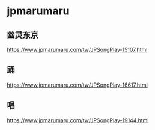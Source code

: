 # jpmarumaru

## 幽灵东京

https://www.jpmarumaru.com/tw/JPSongPlay-15107.html

## 踊

https://www.jpmarumaru.com/tw/JPSongPlay-16617.html

## 唱

https://www.jpmarumaru.com/tw/JPSongPlay-19144.html
